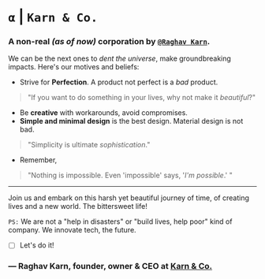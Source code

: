 # `α` | `Karn & Co.`
### A non-real *(as of now)* corporation by [`@Raghav Karn`](https://github.com/raghav-karn).

We can be the next ones to *dent the universe*, make groundbreaking impacts. Here's our motives and beliefs:
- Strive for **Perfection**. A product not perfect is a *bad* product.
> "If you want to do something in your lives, why not make it *beautiful*?"
- Be **creative** with workarounds, avoid compromises.
- **Simple and minimal design** is the best design. Material design is not bad.
> "Simplicity is ultimate *sophistication*."
- Remember,
> "Nothing is impossible. Even 'impossible' says, '*I'm possible*.' "

---

Join us and embark on this harsh yet beautiful journey of time, of creating lives and a new world. The bittersweet life!

`PS:` We are not a "help in disasters" or "build lives, help poor" kind of company. We innovate tech, the future.

- [ ] Let's do it!

### — Raghav Karn, founder, owner & CEO at [Karn & Co.](https://github.com/karnco) 

<!--

**Here are some ideas to get you started:**

🙋‍♀️ A short introduction - what is your organization all about?
🌈 Contribution guidelines - how can the community get involved?
👩‍💻 Useful resources - where can the community find your docs? Is there anything else the community should know?
🍿 Fun facts - what does your team eat for breakfast?
🧙 Remember, you can do mighty things with the power of [Markdown](https://docs.github.com/github/writing-on-github/getting-started-with-writing-and-formatting-on-github/basic-writing-and-formatting-syntax)
-->
